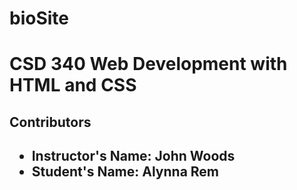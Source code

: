 # bioSite

<h1>CSD 340 Web Development with HTML and CSS</h1> 
<h2>Contributors<h2>
    <ul>
        <li>Instructor's Name: John Woods</li>
        <li>Student's Name: Alynna Rem</li>
    </ul>
